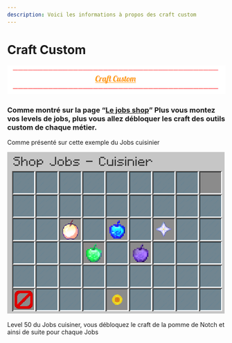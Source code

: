 ```yaml
---
description: Voici les informations à propos des craft custom
---
```


# Craft Custom

![](../.gitbook/assets/capture-decran-2021-03-13-221734.png)

### **Comme montré sur la page “**[**Le jobs shop**](https://wiki.sky-dream.fr/jobs/le-jobs-shop)**” Plus vous montez vos levels de jobs, plus vous allez débloquer les craft des outils custom de chaque métier.** 

Comme présenté sur cette exemple du Jobs cuisinier

![](../.gitbook/assets/capture-decran-2021-03-13-221637.png)

Level 50 du Jobs cuisiner, vous débloquez le craft de la pomme de Notch et ainsi de suite pour chaque Jobs  


